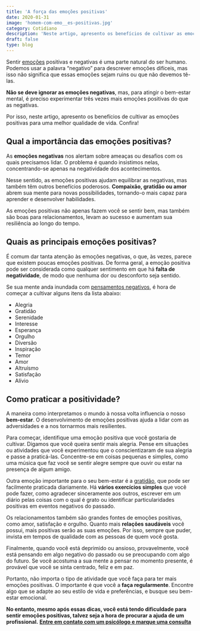 ```yaml
---
title: 'A força das emoções positivas'
date: 2020-01-31
image: 'homem-com-emo__es-positivas.jpg'
category: Cotidiano
description: 'Neste artigo, apresento os benefícios de cultivar as emoções positivas para uma melhor qualidade de vida. Confira!'
draft: false
type: blog
---
```


Sentir [emoções](/como-controlar-suas-emocoes/) positivas e negativas é uma parte natural do ser humano. Podemos usar a palavra “negativo” para descrever emoções difíceis, mas isso não significa que essas emoções sejam ruins ou que não devemos tê-las.

**Não se deve ignorar as emoções negativas**, mas, para atingir o bem-estar mental, é preciso experimentar três vezes mais emoções positivas do que as negativas.

Por isso, neste artigo, apresento os benefícios de cultivar as emoções positivas para uma melhor qualidade de vida. Confira!

## **Qual a importância das emoções positivas?**

As **emoções negativas** nos alertam sobre ameaças ou desafios com os quais precisamos lidar. O problema é quando insistimos nelas, concentrando-se apenas na negatividade dos acontecimentos.

Nesse sentido, as emoções positivas ajudam equilibrar as negativas, mas também têm outros benefícios poderosos. **Compaixão, gratidão ou amor** abrem sua mente para novas possibilidades, tornando-o mais capaz para aprender e desenvolver habilidades.

As emoções positivas não apenas fazem você se sentir bem, mas também são boas para relacionamentos, levam ao sucesso e aumentam sua resiliência ao longo do tempo.

## **Quais as principais emoções positivas?**

É comum dar tanta atenção às emoções negativas, o que, às vezes, parece que existem poucas emoções positivas. De forma geral, a emoção positiva pode ser considerada como qualquer sentimento em que há **falta de negatividade**, de modo que nenhuma dor ou desconforto seja sentido.

Se sua mente anda inundada com [pensamentos negativos](/como-se-livrar-de-pensamentos-negativos/), é hora de começar a cultivar alguns itens da lista abaixo:

- Alegria
- Gratidão
- Serenidade
- Interesse
- Esperança
- Orgulho
- Diversão
- Inspiração
- Temor
- Amor
- Altruísmo
- Satisfação
- Alívio

## **Como praticar a positividade?**

A maneira como interpretamos o mundo à nossa volta influencia o nosso **bem-estar**. O desenvolvimento de emoções positivas ajuda a lidar com as adversidades e a nos tornarmos mais resilientes.

Para começar, identifique uma emoção positiva que você gostaria de cultivar. Digamos que você queira sentir mais alegria. Pense em situações ou atividades que você experimentou que o conscientizaram de sua alegria e passe a praticá-las. Concentre-se em coisas pequenas e simples, como uma música que faz você se sentir alegre sempre que ouvir ou estar na presença de algum amigo.

Outra emoção importante para o seu bem-estar é a [gratidão](/voce-conhece-o-poder-da-gratidao/), que pode ser facilmente praticada diariamente. Há **vários exercícios simples** que você pode fazer, como agradecer sinceramente aos outros, escrever em um diário pelas coisas com o qual é grato ou identificar particularidades positivas em eventos negativos do passado.

Os relacionamentos também são grandes fontes de emoções positivas, como amor, satisfação e orgulho. Quanto mais **relações saudáveis** você possui, mais positivas serão as suas emoções. Por isso, sempre que puder, invista em tempos de qualidade com as pessoas de quem você gosta.

Finalmente, quando você está deprimido ou ansioso, provavelmente, você está pensando em algo negativo do passado ou se preocupando com algo do futuro. Se você acostuma a sua mente a pensar no momento presente, é provável que você se sinta centrado, feliz e em paz.

Portanto, não importa o tipo de atividade que você faça para ter mais emoções positivas. O importante é que você a **faça regularmente**. Encontre algo que se adapte ao seu estilo de vida e preferências, e busque seu bem-estar emocional.

**No entanto, mesmo após essas dicas, você está tendo dificuldade para sentir emoções positivas, talvez seja a hora de procurar a ajuda de um profissional.** [**Entre em contato com um psicólogo e marque uma consulta**](/contato/)
